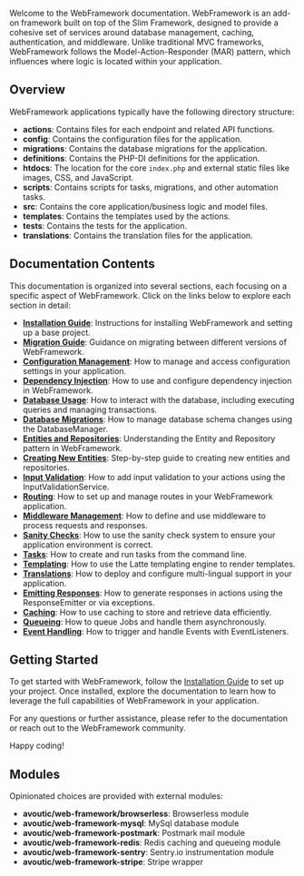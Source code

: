 Welcome to the WebFramework documentation. WebFramework is an add-on framework built on top of the Slim Framework, designed to provide a cohesive set of services around database management, caching, authentication, and middleware. Unlike traditional MVC frameworks, WebFramework follows the Model-Action-Responder (MAR) pattern, which influences where logic is located within your application.

## Overview

WebFramework applications typically have the following directory structure:

- **actions**: Contains files for each endpoint and related API functions.
- **config**: Contains the configuration files for the application.
- **migrations**: Contains the database migrations for the application.
- **definitions**: Contains the PHP-DI definitions for the application.
- **htdocs**: The location for the core `index.php` and external static files like images, CSS, and JavaScript.
- **scripts**: Contains scripts for tasks, migrations, and other automation tasks.
- **src**: Contains the core application/business logic and model files.
- **templates**: Contains the templates used by the actions.
- **tests**: Contains the tests for the application.
- **translations**: Contains the translation files for the application.

## Documentation Contents

This documentation is organized into several sections, each focusing on a specific aspect of WebFramework. Click on the links below to explore each section in detail:

- **[Installation Guide](INSTALL.md)**: Instructions for installing WebFramework and setting up a base project.
- **[Migration Guide](MIGRATE.md)**: Guidance on migrating between different versions of WebFramework.
- **[Configuration Management](docs/configuration.md)**: How to manage and access configuration settings in your application.
- **[Dependency Injection](docs/dependency-injection.md)**: How to use and configure dependency injection in WebFramework.
- **[Database Usage](docs/database.md)**: How to interact with the database, including executing queries and managing transactions.
- **[Database Migrations](docs/database-migrations.md)**: How to manage database schema changes using the DatabaseManager.
- **[Entities and Repositories](docs/entities-and-repositories.md)**: Understanding the Entity and Repository pattern in WebFramework.
- **[Creating New Entities](docs/new-entity.md)**: Step-by-step guide to creating new entities and repositories.
- **[Input Validation](docs/input-validation.md)**: How to add input validation to your actions using the InputValidationService.
- **[Routing](docs/routing.md)**: How to set up and manage routes in your WebFramework application.
- **[Middleware Management](docs/middlewares.md)**: How to define and use middleware to process requests and responses.
- **[Sanity Checks](docs/sanity-checks.md)**: How to use the sanity check system to ensure your application environment is correct.
- **[Tasks](docs/tasks.md)**: How to create and run tasks from the command line.
- **[Templating](docs/templating.md)**: How to use the Latte templating engine to render templates.
- **[Translations](docs/translations.md)**: How to deploy and configure multi-lingual support in your application.
- **[Emitting Responses](docs/emitting-responses.md)**: How to generate responses in actions using the ResponseEmitter or via exceptions.
- **[Caching](docs/caching.md)**: How to use caching to store and retrieve data efficiently.
- **[Queueing](docs/queueing.md)**: How to queue Jobs and handle them asynchronously.
- **[Event Handling](docs/events.md)**: How to trigger and handle Events with EventListeners.

## Getting Started

To get started with WebFramework, follow the [Installation Guide](INSTALL.md) to set up your project. Once installed, explore the documentation to learn how to leverage the full capabilities of WebFramework in your application.

For any questions or further assistance, please refer to the documentation or reach out to the WebFramework community.

Happy coding!

## Modules

Opinionated choices are provided with external modules:

- **avoutic/web-framework/browserless**: Browserless module
- **avoutic/web-framework-mysql**: MySql database module
- **avoutic/web-framework-postmark**: Postmark mail module
- **avoutic/web-framework-redis**: Redis caching and queueing module
- **avoutic/web-framework-sentry**: Sentry.io instrumentation module
- **avoutic/web-framework-stripe**: Stripe wrapper
